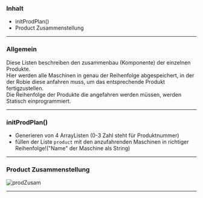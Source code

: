 ### Inhalt ###
- initProdPlan()
- Product Zusammenstellung


----------
### Allgemein ###

Diese Listen beschreiben den zusammenbau (Komponente) der einzelnen Produkte.  
Hier werden alle Maschinen in genau der Reihenfolge abgespeichert, in der der Robie diese anfahren muss, um das entsprechende Produkt fertigzustellen.  
Die Reihenfolge der Produkte die angefahren werden müssen, werden Statisch einprogrammiert.



----------

### initProdPlan() ###

- Generieren von 4 ArrayListen (0-3 Zahl steht für Produktnummer)
- füllen der Liste `product` mit den anzufahrenden Maschinen in richtiger Reihenfolge!("Name"  der Maschine als String)


----------
 
### Product Zusammenstellung ###

![prodZusam](https://gitlab.com/solidus/hefei/uploads/f35f83aa328b709d14a0a66c589dc677/prodZusam.PNG)

----------
